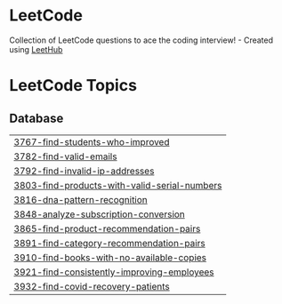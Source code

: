 # LeetCode
Collection of LeetCode questions to ace the coding interview! - Created using [LeetHub](https://github.com/QasimWani/LeetHub)

<!---LeetCode Topics Start-->
# LeetCode Topics
## Database
|  |
| ------- |
| [3767-find-students-who-improved](https://github.com/alsrud2298/LeetCode/tree/master/3767-find-students-who-improved) |
| [3782-find-valid-emails](https://github.com/alsrud2298/LeetCode/tree/master/3782-find-valid-emails) |
| [3792-find-invalid-ip-addresses](https://github.com/alsrud2298/LeetCode/tree/master/3792-find-invalid-ip-addresses) |
| [3803-find-products-with-valid-serial-numbers](https://github.com/alsrud2298/LeetCode/tree/master/3803-find-products-with-valid-serial-numbers) |
| [3816-dna-pattern-recognition](https://github.com/alsrud2298/LeetCode/tree/master/3816-dna-pattern-recognition) |
| [3848-analyze-subscription-conversion](https://github.com/alsrud2298/LeetCode/tree/master/3848-analyze-subscription-conversion) |
| [3865-find-product-recommendation-pairs](https://github.com/alsrud2298/LeetCode/tree/master/3865-find-product-recommendation-pairs) |
| [3891-find-category-recommendation-pairs](https://github.com/alsrud2298/LeetCode/tree/master/3891-find-category-recommendation-pairs) |
| [3910-find-books-with-no-available-copies](https://github.com/alsrud2298/LeetCode/tree/master/3910-find-books-with-no-available-copies) |
| [3921-find-consistently-improving-employees](https://github.com/alsrud2298/LeetCode/tree/master/3921-find-consistently-improving-employees) |
| [3932-find-covid-recovery-patients](https://github.com/alsrud2298/LeetCode/tree/master/3932-find-covid-recovery-patients) |
<!---LeetCode Topics End-->